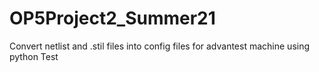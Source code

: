 # OP5Project2_Summer21
Convert netlist and .stil files into config files for advantest machine using python
Test